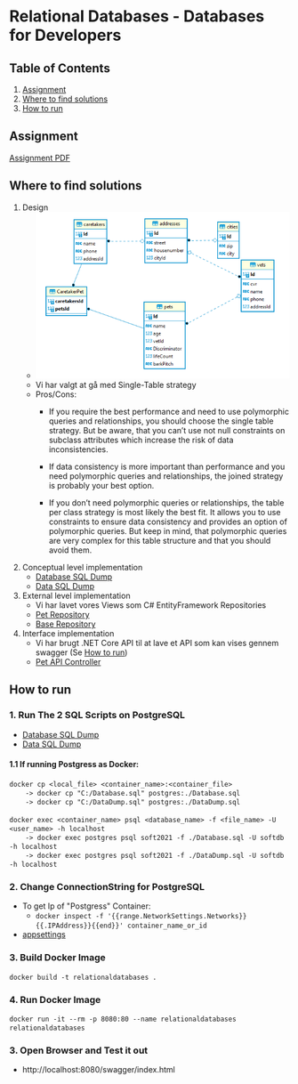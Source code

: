 # Relational Databases - Databases for Developers
## Table of Contents
1. [Assignment](#Assignment)
2. [Where to find solutions](#Where-to-find-solutions)
4. [How to run](#How-to-run)

## Assignment
[Assignment PDF](./Assignment.pdf)

## Where to find solutions
1. Design
    - ![ER Diagram](./assets/ERDiagram.png)
    - Vi har valgt at gå med Single-Table strategy
    - Pros/Cons:
        - If you require the best performance and need to use polymorphic queries and relationships, you should choose the single table strategy. But be aware, that you can’t use not null constraints on subclass attributes which increase the risk of data inconsistencies.

        - If data consistency is more important than performance and you need polymorphic queries and relationships, the joined strategy is probably your best option.

        - If you don’t need polymorphic queries or relationships, the table per class strategy is most likely the best fit. It allows you to use constraints to ensure data consistency and provides an option of polymorphic queries. But keep in mind, that polymorphic queries are very complex for this table structure and that you should avoid them.
2. Conceptual level implementation
    - [Database SQL Dump](./SQLDump/Database.sql)
    - [Data SQL Dump](./SQLDump/DataDump.sql)
3. External level implementation
    - Vi har lavet vores Views som C# EntityFramework Repositories
    - [Pet Repository](./Persistent/Repositories/PetRepository.cs)
    - [Base Repository](./Persistent/Repositories/BaseRepository.cs)
4. Interface implementation
    - Vi har brugt .NET Core API til at lave et API som kan vises gennem swagger (Se [How to run](#How-to-run))
    - [Pet API Controller](./Controllers/PetsController.cs)

## How to run
### 1. Run The 2 SQL Scripts on PostgreSQL
- [Database SQL Dump](./SQLDump/Database.sql)
- [Data SQL Dump](./SQLDump/DataDump.sql)

#### 1.1 If running Postgress as Docker:
```
docker cp <local_file> <container_name>:<container_file>
    -> docker cp "C:/Database.sql" postgres:./Database.sql
    -> docker cp "C:/DataDump.sql" postgres:./DataDump.sql

docker exec <container_name> psql <database_name> -f <file_name> -U <user_name> -h localhost
    -> docker exec postgres psql soft2021 -f ./Database.sql -U softdb -h localhost
    -> docker exec postgres psql soft2021 -f ./DataDump.sql -U softdb -h localhost
```

### 2. Change ConnectionString for PostgreSQL
- To get Ip of "Postgress" Container:
    - ``` docker inspect -f '{{range.NetworkSettings.Networks}}{{.IPAddress}}{{end}}' container_name_or_id ```
- [appsettings](./appsettings.json)

### 3. Build Docker Image
```
docker build -t relationaldatabases .
```

### 4. Run Docker Image
```
docker run -it --rm -p 8080:80 --name relationaldatabases relationaldatabases
```

### 3. Open Browser and Test it out
- http://localhost:8080/swagger/index.html